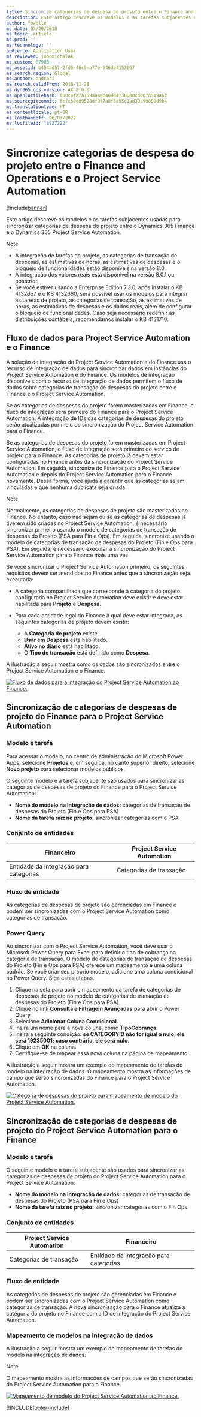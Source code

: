 ```yaml
---
title: Sincronize categorias de despesa do projeto entre o Finance and Operations e o Project Service Automation
description: Este artigo descreve os modelos e as tarefas subjacentes usadas para sincronizar categorias de despesa do projeto entre o Microsoft Dynamics 365 Finance e o Dynamics 365 Project Service Automation.
author: Yowelle
ms.date: 07/20/2018
ms.topic: article
ms.prod: ''
ms.technology: ''
audience: Application User
ms.reviewer: johnmichalak
ms.custom: 87983
ms.assetid: b454ad57-2fd6-46c9-a77e-646de4153067
ms.search.region: Global
ms.author: andchoi
ms.search.validFrom: 2016-11-28
ms.dyn365.ops.version: AX 8.0.0
ms.openlocfilehash: 630c4fa7a159aa46b46984736080cd007d519a6c
ms.sourcegitcommit: 6cfc50d89528df977a8f6a55c1ad39d99800d9b4
ms.translationtype: HT
ms.contentlocale: pt-BR
ms.lasthandoff: 06/03/2022
ms.locfileid: "8927222"
---
```

# <a name="synchronize-project-expense-categories-between-finance-and-operations-and-project-service-automation"></a>Sincronize categorias de despesa do projeto entre o Finance and Operations e o Project Service Automation

[!include[banner](../includes/banner.md)]

Este artigo descreve os modelos e as tarefas subjacentes usadas para sincronizar categorias de despesa do projeto entre o Dynamics 365 Finance e o Dynamics 365 Project Service Automation.

> [!NOTE]
> - A integração de tarefas de projeto, as categorias de transação de despesas, as estimativas de horas, as estimativas de despesas e o bloqueio de funcionalidades estão disponíveis na versão 8.0.
> - A integração dos valores reais está disponível na versão 8.0.1 ou posterior.
> - Se você estiver usando a Enterprise Edition 7.3.0, após instalar o KB 4132657 e o KB 4132660, será possível usar os modelos para integrar as tarefas de projeto, as categorias de transação, as estimativas de horas, as estimativas de despesas e os dados reais, além de configurar o bloqueio de funcionalidades. Caso seja necessário redefinir as distribuições contábeis, recomendamos instalar o KB 4131710.

## <a name="data-flow-for-project-service-automation-and-finance"></a>Fluxo de dados para Project Service Automation e o Finance

A solução de integração do Project Service Automation e do Finance usa o recurso de Integração de dados para sincronizar dados em instâncias do Project Service Automation e do Finance. Os modelos de integração disponíveis com o recurso de Integração de dados permitem o fluxo de dados sobre categorias de transação de despesas do projeto entre o Finance e o Project Service Automation.

Se as categorias de despesas do projeto forem masterizadas em Finance, o fluxo de integração será primeiro do Finance para o Project Service Automation. A integração de IDs das categorias de despesas do projeto serão atualizadas por meio de sincronização do Project Service Automation para o Finance.

Se as categorias de despesas do projeto forem masterizadas em Project Service Automation, o fluxo de integração será primeiro do serviço de projeto para o Finance. As categorias de projeto já devem estar configuradas no Finance antes da sincronização do Project Service Automation. Em seguida, sincronize do Finance para o Project Service Automation e depois do Project Service Automation para o Finance novamente. Dessa forma, você ajuda a garantir que as categorias sejam vinculadas e que nenhuma duplicata seja criada.

> [!NOTE]
> Normalmente, as categorias de despesas de projeto são masterizadas no Finance. No entanto, caso não sejam ou se as categorias de despesas já tiverem sido criadas no Project Service Automation, é necessário sincronizar primeiro usando o modelo de categorias de transação de despesas do Projeto (PSA para Fin e Ops). Em seguida, sincronize usando o modelo de categorias de transação de despesas do Projeto (Fin e Ops para PSA). Em seguida, é necessário executar a sincronização do Project Service Automation para o Finance mais uma vez.
>
> Se você sincronizar o Project Service Automation primeiro, os seguintes requisitos devem ser atendidos no Finance antes que a sincronização seja executada:
>
> - A categoria compartilhada que corresponde à categoria do projeto configurada no Project Service Automation deve existir e deve estar habilitada para **Projeto** e **Despesa**.
> - Para cada entidade legal do Finance à qual deve estar integrada, as seguintes categorias de projeto devem existir:
>
>     - A **Categoria de projeto** existe. 
>     - **Usar em Despesa** está habilitado.
>     - **Ativo no diário** está habilitado.
>     - O **Tipo de transação** está definido como **Despesa**.

A ilustração a seguir mostra como os dados são sincronizados entre o Project Service Automation e o Finance.

[![Fluxo de dados para a integração do Project Service Automation ao Finance.](./media/ProjectExpenseCategoriesFlow.png)](./media/ProjectExpenseCategoriesFlow.png)

## <a name="project-expense-category-synchronization-from-finance-to-project-service-automation"></a>Sincronização de categorias de despesas de projeto do Finance para o Project Service Automation

### <a name="template-and-task"></a>Modelo e tarefa

Para acessar o modelo, no centro de administração do Microsoft Power Apps, selecione **Projetos** e, em seguida, no canto superior direito, selecione **Novo projeto** para selecionar modelos públicos.

O seguinte modelo e a tarefa subjacente são usados para sincronizar as categorias de despesas de projeto do Finance para o Project Service Automation:

- **Nome do modelo na Integração de dados:** categorias de transação de despesas do Projeto (Fin e Ops para PSA)
- **Nome da tarefa raiz no projeto:** sincronizar categorias com o PSA

### <a name="entity-set"></a>Conjunto de entidades

| Financeiro                           | Project Service Automation |
|-----------------------------------|----------------------------|
| Entidade da integração para categorias | Categorias de transação     |

### <a name="entity-flow"></a>Fluxo de entidade

As categorias de despesas de projeto são gerenciadas em Finance e podem ser sincronizadas com o Project Service Automation como categorias de transação.

### <a name="power-query"></a>Power Query

Ao sincronizar com o Project Service Automation, você deve usar o Microsoft Power Query para Excel para definir o tipo de cobrança na categoria de transação. O modelo de categorias de transação de despesas do Projeto (Fin e Ops para PSA) oferece um mapeamento e uma coluna padrão. Se você criar seu próprio modelo, adicione uma coluna condicional no Power Query. Siga estas etapas.

1. Clique na seta para abrir o mapeamento da tarefa de categorias de despesas de projeto no modelo de categorias de transação de despesas do Projeto (Fin e Ops para PSA).
2. Clique no link **Consulta e Filtragem Avançadas** para abrir o Power Query.
2. Selecione **Adicionar Coluna Condicional**.
3. Insira um nome para a nova coluna, como **TipoCobrança**.
4. Insira a seguinte condição: **se CATEGORYID não for igual a nulo, ele será 19235001; caso contrário, ele será nulo**.
5. Clique em **OK** na coluna.
6. Certifique-se de mapear essa nova coluna na página de mapeamento.

A ilustração a seguir mostra um exemplo do mapeamento de tarefas do modelo na integração de dados. O mapeamento mostra as informações de campo que serão sincronizadas do Finance para o Project Service Automation.

[![Categoria de despesas do projeto para mapeamento de modelo do Project Service Automation.](./media/ProjectExpenseCategoriesToPSAMapping.jpg)](./media/ProjectExpenseCategoriesToPSAMapping.jpg)

## <a name="project-expense-category-synchronization-from-project-service-automation-to-finance"></a>Sincronização de categorias de despesas de projeto do Project Service Automation para o Finance

### <a name="template-and-task"></a>Modelo e tarefa

O seguinte modelo e a tarefa subjacente são usados para sincronizar as categorias de despesas de projeto do Project Service Automation para o Project Service Automation:

- **Nome do modelo na Integração de dados:** categorias de transação de despesas do Projeto (PSA para Fin e Ops)
- **Nome da tarefa raiz no projeto:** sincronizar categorias com o Fin Ops

### <a name="entity-set"></a>Conjunto de entidades

| Project Service Automation | Financeiro                           |
|----------------------------|-----------------------------------|
| Categorias de transação     | Entidade da integração para categorias |

### <a name="entity-flow"></a>Fluxo de entidade

As categorias de despesas de projeto são gerenciadas em Finance e podem ser sincronizadas com o Project Service Automation como categorias de transação. A nova sincronização para o Finance atualiza a categoria do projeto no Finance com a ID de integração do Project Service Automation.

### <a name="template-mapping-in-data-integration"></a>Mapeamento de modelos na integração de dados

A ilustração a seguir mostra um exemplo do mapeamento de tarefas do modelo na integração de dados.

> [!NOTE]
> O mapeamento mostra as informações de campos que serão sincronizadas do Project Service Automation para o Finance.

[![Mapeamento de modelo do Project Service Automation ao Finance.](./media/ProjectExpenseCategoriesToFinOpsMapping.jpg)](./media/ProjectExpenseCategoriesToFinOpsMapping.jpg)


[!INCLUDE[footer-include](../includes/footer-banner.md)]